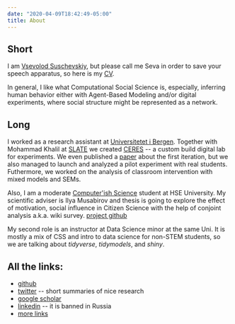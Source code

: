 ```yaml
---
date: "2020-04-09T18:42:49-05:00"
title: About
---
```


## Short

I am [Vsevolod Suschevskiy](https://pbs.twimg.com/profile_images/1361052510958542855/gUR5YxX8_400x400.jpg), but please call me Seva in order to save your speech apparatus, so here is my [CV](https://github.com/vvseva/cv/raw/master/Vsevolod_Suschevskiy_sCV.pdf). 

In general, I like what Computational Social Science is, especially, inferring human behavior either with Agent-Based Modeling and/or digital experiments, where social structure might be represented as a network.

## Long

I worked as a research assistant at [Universitetet i Bergen](https://www.uib.no/en/persons/Vsevolod.Suschevskiy). Together with Mohammad Khalil at [SLATE](https://slate.uib.no/) we created [CERES](https://ceres.apps.slate.uib.no/experiment/) -- a custom build digital lab for experiments. We even published a [paper](https://www.researchgate.net/publication/350874550_Creating_a_Course_Recommendation_System_for_Exchange_Students) about the first iteration, but we also managed to launch and analyzed a pilot experiment with real students. Futhermore, we worked on the analysis of classroom intervention with mixed models and SEMs.

Also, I am a moderate [Computer'ish Science](https://spb.hse.ru/en/ma/computer/) student at HSE University. My scientific adviser is Ilya Musabirov and thesis is going to explore the effect of motivation, social influence in Citizen Science with the help of conjoint analysis a.k.a. wiki survey. [project github](https://github.com/vvseva/vignexp)

My second role is an instructor at Data Science minor at the same Uni. It is mostly a mix of CSS and intro to data science for non-STEM students, so we are talking about _tidyverse_, _tidymodels_, and _shiny_.

## All the links:

* [github](https://github.com/vvseva)
* [twitter](https://twitter.com/vvsuschevskiy) -- short summaries of nice research
* [google scholar](https://scholar.google.ru/citations?user=TycFXMIAAAAJ&hl=en)
* [linkedin](https://www.linkedin.com/in/vsevolod-suschevskiy-131a45178/) -- it is banned in Russia
* [more links](/posts/all-links/)
